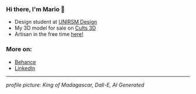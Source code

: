 ### Hi there, I'm Mario 🖖

- Design student at [UNIRSM Design](https://design.unirsm.sm/)
- My 3D model for sale on [Cults 3D](https://cults3d.com/en/users/mar_fal/3d-models)
- Artisan in the free time [here!](https://www.instagram.com/marfal.leatherwork/) 

### More on:
- [Behance](https://www.behance.net/mariofalasca)
- [LinkedIn](https://www.linkedin.com/in/mario-falasca/)

-----------------------------------------------------------------
*profile picture: King of Madagascar, Dall-E, AI Generated*
